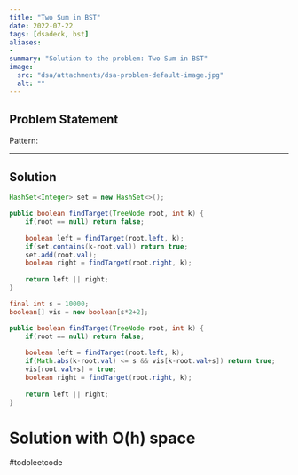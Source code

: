 ```yaml
---
title: "Two Sum in BST"
date: 2022-07-22
tags: [dsadeck, bst]
aliases:
- 
summary: "Solution to the problem: Two Sum in BST"
image:
  src: "dsa/attachments/dsa-problem-default-image.jpg"
  alt: ""
---
```


## Problem Statement


Pattern: 

---

## Solution
``` java
HashSet<Integer> set = new HashSet<>();

public boolean findTarget(TreeNode root, int k) {
	if(root == null) return false;
	
	boolean left = findTarget(root.left, k);
	if(set.contains(k-root.val)) return true;
	set.add(root.val);
	boolean right = findTarget(root.right, k);
	
	return left || right;
}
```

``` java
final int s = 10000;
boolean[] vis = new boolean[s*2+2];

public boolean findTarget(TreeNode root, int k) {
	if(root == null) return false;
	
	boolean left = findTarget(root.left, k);
	if(Math.abs(k-root.val) <= s && vis[k-root.val+s]) return true;
	vis[root.val+s] = true;
	boolean right = findTarget(root.right, k);
	
	return left || right;
}
```


# Solution with O(h) space
#todoleetcode 
